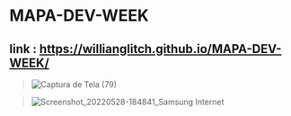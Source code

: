 # MAPA-DEV-WEEK

## link : https://willianglitch.github.io/MAPA-DEV-WEEK/

> ![Captura de Tela (79)](https://user-images.githubusercontent.com/90284411/170844684-08e94737-6283-4844-a982-941a0f7c7ff9.png)

> ![Screenshot_20220528-184841_Samsung Internet](https://user-images.githubusercontent.com/90284411/170844379-0da00fc3-72dd-4457-bfd4-afa1c5ccdbf1.jpg) 

